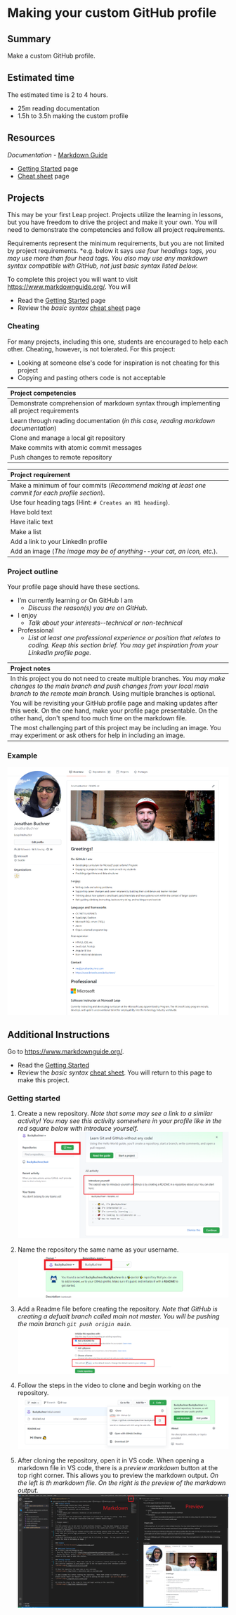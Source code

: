 #  Making your custom GitHub profile

## Summary
Make a custom GitHub profile.

## Estimated time
The estimated time is 2 to 4 hours.
- 25m reading documentation
- 1.5h to 3.5h making the custom profile

## Resources
*Documentation* - [Markdown Guide](https://www.markdownguide.org/)
- [Getting Started](https://www.markdownguide.org/getting-started/) page
- [Cheat sheet](https://www.markdownguide.org/cheat-sheet/) page


## Projects
This may be your first Leap project.  Projects utilize the learning in lessons, but you have freedom to drive the project and make it your own. You will need to demonstrate the competencies and follow all project requirements.

Requirements represent the minimum requirements, but you are not limited by project requirements. *e.g. below it says *use four headings tags, you may use more than four head tags. You also may use any markdown syntax compatible with GitHub, not just basic syntax listed below.*

To complete this project you will want to visit https://www.markdownguide.org/.  You will
- Read the [Getting Started](https://www.markdownguide.org/getting-started/) page
- Review the *basic syntax* [cheat sheet](https://www.markdownguide.org/cheat-sheet/) page

### Cheating
For many projects, including this one, students are encouraged to help each other.  Cheating, however, is not tolerated.  For this project: 
- Looking at someone else's code for inspiration is not cheating for this project
- Copying and pasting others code is not acceptable

| Project competencies |
| :-- |
| Demonstrate comprehension of markdown syntax through implementing all project requirements |
| Learn through reading documentation (*in this case, reading markdown documentation*)  |
| Clone and manage a local git repository |
| Make commits with atomic commit messages |
| Push changes to remote repository |

| Project requirement |
| :-- |
|Make a minimum of four commits (*Recommend making at least one commit for each profile section*).|
| Use four heading tags (Hint: `# Creates an H1 heading`). | 
| Have bold text |
| Have italic text |
| Make a list |
| Add a link to your LinkedIn profile |
| Add an image (*The image may be of anything--your cat, an icon, etc.*). |
  
### Project outline
Your profile page should have these sections.
- I’m currently learning *or* On GitHub I am
  - *Discuss the reason(s) you are on GitHub.*
- I enjoy
  - *Talk about your interests--technical or non-technical*
- Professional
  - *List at least one professional experience or position that relates to coding.  Keep this section brief.  You may get inspiration from your LinkedIn profile page.* 

| Project notes |
| :-- |
|In this project you do not need to create multiple branches.  *You may make changes to the main branch and push changes from your local main branch to the remote main branch.*  Using multiple branches is optional. |
| You will be revisiting your GitHub profile page and making updates after this week.  On the one hand, make your profile page presentable.  On the other hand, don't spend too much time on the markdown file. |
| The most challenging part of this project may be including an image.  You may experiment or ask others for help in including an image. |

### Example
![Jonathan Profile Example](./img/profile-page.png)

## Additional Instructions
Go to https://www.markdownguide.org/.  
- Read the [Getting Started](https://www.markdownguide.org/getting-started/)
- Review the *basic syntax* [cheat sheet](https://www.markdownguide.org/cheat-sheet/).  You will return to this page to make this project.

### Getting started
1) Create a new repository. *Note that some may see a link to a similar activity! You may see this activity somewhere in your profile like in the red square below with introduce yourself.*
![GitHub page](./img/profile-activity.png)

2) Name the repository the same name as your username. 
![GitHub page](./img/create-a-repository-same-as-username.png)

3) Add a Readme file before creating the repository.  *Note that GitHub is creating a defualt branch called *main* not *master*.  You will be pushing the main branch `git push origin main`.*
![GitHub page](./img/make-with-readme.png)

4) Follow the steps in the video to clone and begin working on the repository.
![GitHub page](./img/clone-repository.png)

5) After cloning the repository, open it in VS code.  When opening a markdown file in VS code, there is a *preview markdown* button at the top right corner.  This allows you to preview the markdown output.  *On the left is th markdown file. On the right is the preview of the markdown output.*
![GitHub page](./img/markdown-preview.png)
